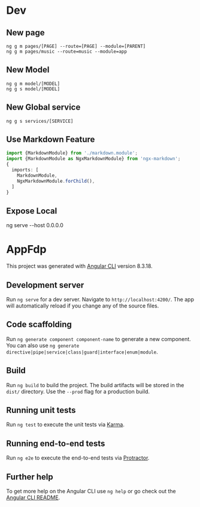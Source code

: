 # Dev

## New page
```
ng g m pages/[PAGE] --route=[PAGE] --module=[PARENT]
ng g m pages/music --route=music --module=app
```
## New Model
```
ng g m model/[MODEL]
ng g s model/[MODEL]
```
## New Global service
```
ng g s services/[SERVICE]
```

## Use Markdown Feature
```ts
import {MarkdownModule} from './markdown.module'; 
import {MarkdownModule as NgxMarkdownModule} from 'ngx-markdown'; 
{
  imports: [
    MarkdownModule,
    NgxMarkdownModule.forChild(),
  ]
}
```

## Expose Local
ng serve --host 0.0.0.0


# AppFdp

This project was generated with [Angular CLI](https://github.com/angular/angular-cli) version 8.3.18.

## Development server

Run `ng serve` for a dev server. Navigate to `http://localhost:4200/`. The app will automatically reload if you change any of the source files.

## Code scaffolding

Run `ng generate component component-name` to generate a new component. You can also use `ng generate directive|pipe|service|class|guard|interface|enum|module`.

## Build

Run `ng build` to build the project. The build artifacts will be stored in the `dist/` directory. Use the `--prod` flag for a production build.

## Running unit tests

Run `ng test` to execute the unit tests via [Karma](https://karma-runner.github.io).

## Running end-to-end tests

Run `ng e2e` to execute the end-to-end tests via [Protractor](http://www.protractortest.org/).

## Further help

To get more help on the Angular CLI use `ng help` or go check out the [Angular CLI README](https://github.com/angular/angular-cli/blob/master/README.md).
